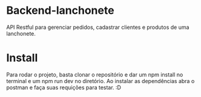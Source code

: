 # Backend-lanchonete
API Restful para gerenciar pedidos, cadastrar clientes e produtos de uma lanchonete.

# Install
Para rodar o projeto, basta clonar o repositório e dar um npm install no terminal e um npm run dev no diretório. 
Ao instalar as dependências abra o postman e faça suas requições para testar. :D

